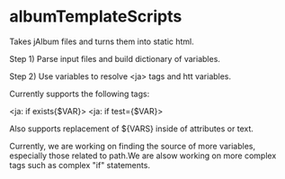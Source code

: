 albumTemplateScripts
====================

Takes jAlbum files and turns them into static html.


Step 1)  Parse input files and build dictionary of variables.

Step 2)  Use variables to resolve \<ja> tags and htt variables.

Currently supports the following <ja> tags:

\<ja: if exists{$VAR}>
\<ja: if test={$VAR}>

Also supports replacement of ${VARS} inside of attributes or text.

Currently, we are working on finding the source of more variables, especially those related to path.We are alsow working on more complex  tags such as complex "if" statements.

